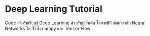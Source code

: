 # Deep Learning Tutorial

Code สำหรับเรียนรู้ Deep Learning สำหรับผู้เริ่มต้น โดยจะมีหัวข้อเกี่ยวกับ Neural Networks โดยใช้ทั้ง numpy และ Tensor Flow

